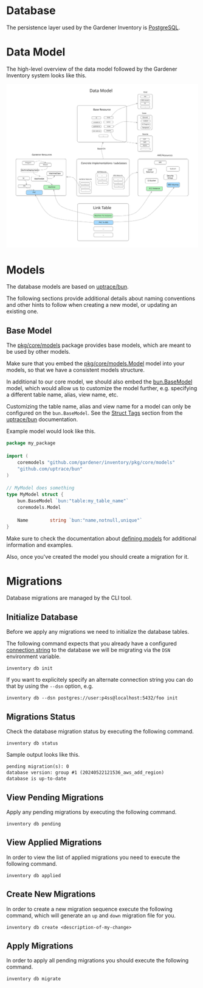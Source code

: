 # Database

The persistence layer used by the Gardener Inventory is
[PostgreSQL](https://www.postgresql.org/).

# Data Model

The high-level overview of the data model followed by the Gardener Inventory
system looks like this.

![Data Model](../images/data-model.svg)

# Models

The database models are based on [uptrace/bun](https://github.com/uptrace/bun).

The following sections provide additional details about naming conventions and
other hints to follow when creating a new model, or updating an existing one.

## Base Model

The [pkg/core/models](./pkg/core/models) package provides base models, which are
meant to be used by other models.

Make sure that you embed the [pkg/core/models.Model](./pkg/core/models) model
into your models, so that we have a consistent models structure.

In additional to our core model, we should also embed the
[bun.BaseModel](https://pkg.go.dev/github.com/uptrace/bun#BaseModel) model,
which would allow us to customize the model further, e.g. specifying a
different table name, alias, view name, etc.

Customizing the table name, alias and view name for a model can only be
configured on the `bun.BaseModel`. See the
[Struct Tags](https://bun.uptrace.dev/guide/models.html#struct-tags) section from the
[uptrace/bun](https://bun.uptrace.dev/guide/) documentation.

Example model would look like this.

``` go
package my_package

import (
	coremodels "github.com/gardener/inventory/pkg/core/models"
	"github.com/uptrace/bun"
)

// MyModel does something
type MyModel struct {
	bun.BaseModel `bun:"table:my_table_name"`
	coremodels.Model

	Name        string `bun:"name,notnull,unique"`
}
```

Make sure to check the documentation about [defining
models](https://bun.uptrace.dev/guide/models.html) for additional information
and examples.

Also, once you've created the model you should create a migration for it.

# Migrations

Database migrations are managed by the CLI tool.

## Initialize Database

Before we apply any migrations we need to initialize the database tables.

The following command expects that you already have a configured
[connection string](https://www.postgresql.org/docs/current/libpq-connect.html#LIBPQ-CONNSTRING)
to the database we will be migrating via the `DSN` environment variable.

``` shell
inventory db init
```

If you want to explicitely specify an alternate connection string you can do
that by using the `--dsn` option, e.g.

``` shell
inventory db --dsn postgres://user:p4ss@localhost:5432/foo init
```

## Migrations Status

Check the database migration status by executing the following command.

``` shell
inventory db status
```

Sample output looks like this.

``` text
pending migration(s): 0
database version: group #1 (20240522121536_aws_add_region)
database is up-to-date
```

## View Pending Migrations

Apply any pending migrations by executing the following command.

``` shell
inventory db pending
```

## View Applied Migrations

In order to view the list of applied migrations you need to execute the
following command.

``` text
inventory db applied
```

## Create New Migrations

In order to create a new migration sequence execute the following command, which
will generate an `up` and `down` migration file for you.

``` shell
inventory db create <description-of-my-change>
```

## Apply Migrations

In order to apply all pending migrations you should execute the following
command.

``` shell
inventory db migrate
```
